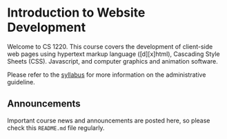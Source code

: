 # Introduction to Website Development

Welcome to CS 1220.  This course covers the development of client-side web pages using hypertext markup language ([d][x]html), Cascading Style Sheets (CSS). Javascript, and computer graphics and animation software.

Please refer to the [syllabus](SYLLABUS.md) for more information on the administrative guideline.

## Announcements

Important course news and announcements are posted here, so please check this `README.md` file regularly.
